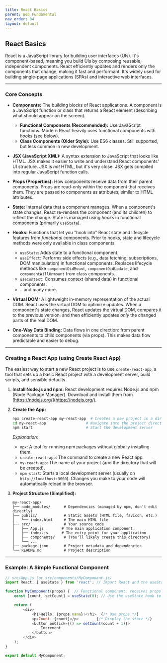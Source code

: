 ```yaml
---
title: React Basics
parent: Web Fundamental
nav_order: 84
layout: default
---
```


## React Basics

React is a JavaScript library for building user interfaces (UIs). It's component-based, meaning you build UIs by composing reusable, independent components. React efficiently updates and renders only the components that change, making it fast and performant. It's widely used for building single-page applications (SPAs) and interactive web interfaces.

---

### Core Concepts

*   **Components:** The building blocks of React applications.  A component is a JavaScript function or class that returns a React element (describing what should appear on the screen).
    *   **Functional Components (Recommended):**  Use JavaScript functions.  Modern React heavily uses functional components with *hooks* (see below).
    *   **Class Components (Older Style):** Use ES6 classes.  Still supported, but less common in new development.

*   **JSX (JavaScript XML):**  A syntax extension to JavaScript that looks like HTML.  JSX makes it easier to write and understand React components' UI structure.  JSX is *not* HTML, but it's very close.  JSX gets compiled into regular JavaScript function calls.

*   **Props (Properties):**  How components receive data from their parent components.  Props are read-only within the component that receives them.  They are passed to components as attributes, similar to HTML attributes.

*   **State:**  Internal data that a component manages.  When a component's state changes, React re-renders the component (and its children) to reflect the change.  State is managed using *hooks* in functional components (primarily `useState`).

*   **Hooks:**  Functions that let you "hook into" React state and lifecycle features from *functional* components.  Prior to hooks, state and lifecycle methods were only available in class components.
    *   `useState`:  Adds state to a functional component.
    *   `useEffect`:  Performs side effects (e.g., data fetching, subscriptions, DOM manipulation) in functional components.  Replaces lifecycle methods like `componentDidMount`, `componentDidUpdate`, and `componentWillUnmount` from class components.
    *   `useContext`:  Consumes context (shared data) in functional components.
    *   ...and many more.

*   **Virtual DOM:**  A lightweight in-memory representation of the actual DOM.  React uses the virtual DOM to optimize updates.  When a component's state changes, React updates the virtual DOM, compares it to the previous version, and then efficiently updates *only* the changed parts of the real DOM.

*   **One-Way Data Binding:**  Data flows in one direction: from parent components to child components (via props).  This makes data flow predictable and easier to debug.

---

### Creating a React App (using Create React App)

The easiest way to start a new React project is to use `create-react-app`, a tool that sets up a basic React project with a development server, build scripts, and sensible defaults.

1.  **Install Node.js and npm:**  React development requires Node.js and npm (Node Package Manager). Download and install them from [https://nodejs.org/](https://nodejs.org/).

2.  **Create the App:**

    ```bash
    npx create-react-app my-react-app  # Creates a new project in a directory named 'my-react-app'
    cd my-react-app                  # Navigate into the project directory
    npm start                        # Start the development server
    ```

    *Explanation:*

    *   `npx`:  A tool for running npm packages without globally installing them.
    *   `create-react-app`:  The command to create a new React app.
    *   `my-react-app`:  The name of your project (and the directory that will be created).
    *   `npm start`:  Starts a local development server (usually on `http://localhost:3000`).  Changes you make to your code will automatically reload in the browser.

3.  **Project Structure (Simplified):**

    ```
    my-react-app/
    ├── node_modules/      # Dependencies (managed by npm, don't edit directly)
    ├── public/            # Static assets (HTML file, favicon, etc.)
    │   └── index.html     # The main HTML file
    ├── src/               # Your source code
    │   ├── App.js        # The main application component
    │   ├── index.js      # The entry point for your application
    │   ├── components/    # (You'll likely create this directory)
    │   └── ...
    ├── package.json       # Project metadata and dependencies
    └── README.md          # Project description
    ```

---

### Example: A Simple Functional Component

```javascript
// src/App.js (or src/components/MyComponent.js)
import React, { useState } from 'react'; // Import React and the useState hook

function MyComponent(props) {  // Functional component, receives props as an argument
    const [count, setCount] = useState(0); // Use the useState hook to manage state

    return (
        <div>
            <h1>Hello, {props.name}!</h1>  {/* Use props */}
            <p>Count: {count}</p>        {/* Display the state */}
            <button onClick={() => setCount(count + 1)}>
                Increment
            </button>
        </div>
    );
}

export default MyComponent;
```